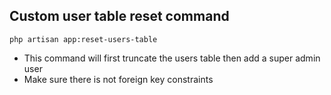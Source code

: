 ## Custom user table reset command

`php artisan app:reset-users-table` 
- This command will first truncate the users table then add a super admin user 
- Make sure there is not foreign key constraints
